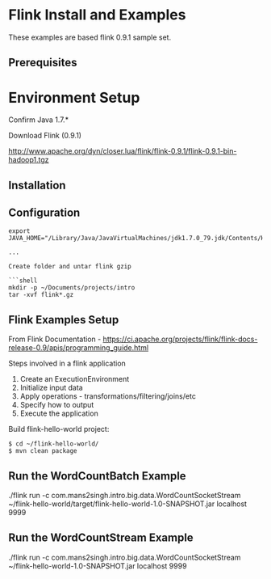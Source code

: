 # Flink Install and Examples

These examples are based flink 0.9.1 sample set.

## Prerequisites

# Environment Setup

Confirm Java 1.7.*

Download Flink (0.9.1)

http://www.apache.org/dyn/closer.lua/flink/flink-0.9.1/flink-0.9.1-bin-hadoop1.tgz


## Installation

## Configuration

```shell
export JAVA_HOME="/Library/Java/JavaVirtualMachines/jdk1.7.0_79.jdk/Contents/Home"

...

Create folder and untar flink gzip

```shell
mkdir -p ~/Documents/projects/intro
tar -xvf flink*.gz
```

## Flink Examples Setup

From Flink Documentation - https://ci.apache.org/projects/flink/flink-docs-release-0.9/apis/programming_guide.html

Steps involved in a flink application

1. Create an ExecutionEnvironment
2. Initialize input data
3. Apply operations - transformations/filtering/joins/etc
4. Specify how to output
5. Execute the application

Build flink-hello-world project:

```shell
$ cd ~/flink-hello-world/
$ mvn clean package
```

## Run the WordCountBatch Example

./flink run  -c com.mans2singh.intro.big.data.WordCountSocketStream ~/flink-hello-world/target/flink-hello-world-1.0-SNAPSHOT.jar localhost 9999


## Run the WordCountStream Example

./flink run  -c com.mans2singh.intro.big.data.WordCountSocketStream ~/flink-hello-world-1.0-SNAPSHOT.jar localhost 9999
